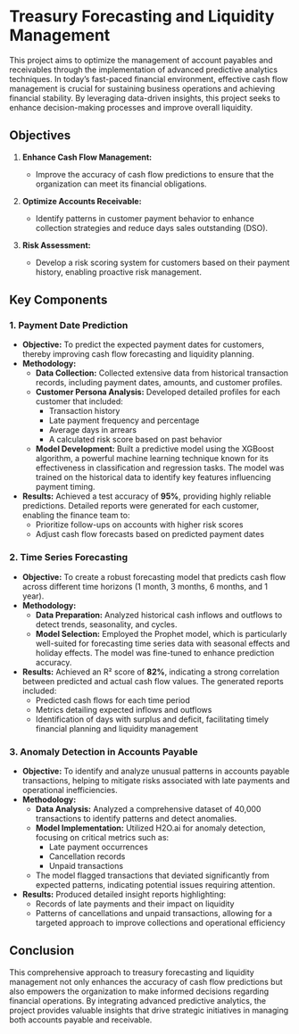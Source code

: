 # Treasury Forecasting and Liquidity Management

This project aims to optimize the management of account payables and receivables through the implementation of advanced predictive analytics techniques. In today’s fast-paced financial environment, effective cash flow management is crucial for sustaining business operations and achieving financial stability. By leveraging data-driven insights, this project seeks to enhance decision-making processes and improve overall liquidity.

## Objectives

1. **Enhance Cash Flow Management:** 
   - Improve the accuracy of cash flow predictions to ensure that the organization can meet its financial obligations.
   
2. **Optimize Accounts Receivable:**
   - Identify patterns in customer payment behavior to enhance collection strategies and reduce days sales outstanding (DSO).

3. **Risk Assessment:**
   - Develop a risk scoring system for customers based on their payment history, enabling proactive risk management.

## Key Components

### 1. Payment Date Prediction
- **Objective:** To predict the expected payment dates for customers, thereby improving cash flow forecasting and liquidity planning.
- **Methodology:**
  - **Data Collection:** Collected extensive data from historical transaction records, including payment dates, amounts, and customer profiles.
  - **Customer Persona Analysis:** Developed detailed profiles for each customer that included:
    - Transaction history
    - Late payment frequency and percentage
    - Average days in arrears
    - A calculated risk score based on past behavior
  - **Model Development:** Built a predictive model using the XGBoost algorithm, a powerful machine learning technique known for its effectiveness in classification and regression tasks. The model was trained on the historical data to identify key features influencing payment timing.
- **Results:** Achieved a test accuracy of **95%**, providing highly reliable predictions. Detailed reports were generated for each customer, enabling the finance team to:
  - Prioritize follow-ups on accounts with higher risk scores
  - Adjust cash flow forecasts based on predicted payment dates

### 2. Time Series Forecasting
- **Objective:** To create a robust forecasting model that predicts cash flow across different time horizons (1 month, 3 months, 6 months, and 1 year).
- **Methodology:**
  - **Data Preparation:** Analyzed historical cash inflows and outflows to detect trends, seasonality, and cycles.
  - **Model Selection:** Employed the Prophet model, which is particularly well-suited for forecasting time series data with seasonal effects and holiday effects. The model was fine-tuned to enhance prediction accuracy.
- **Results:** Achieved an R² score of **82%**, indicating a strong correlation between predicted and actual cash flow values. The generated reports included:
  - Predicted cash flows for each time period
  - Metrics detailing expected inflows and outflows
  - Identification of days with surplus and deficit, facilitating timely financial planning and liquidity management

### 3. Anomaly Detection in Accounts Payable
- **Objective:** To identify and analyze unusual patterns in accounts payable transactions, helping to mitigate risks associated with late payments and operational inefficiencies.
- **Methodology:**
  - **Data Analysis:** Analyzed a comprehensive dataset of 40,000 transactions to identify patterns and detect anomalies.
  - **Model Implementation:** Utilized H2O.ai for anomaly detection, focusing on critical metrics such as:
    - Late payment occurrences
    - Cancellation records
    - Unpaid transactions
  - The model flagged transactions that deviated significantly from expected patterns, indicating potential issues requiring attention.
- **Results:** Produced detailed insight reports highlighting:
  - Records of late payments and their impact on liquidity
  - Patterns of cancellations and unpaid transactions, allowing for a targeted approach to improve collections and operational efficiency

## Conclusion

This comprehensive approach to treasury forecasting and liquidity management not only enhances the accuracy of cash flow predictions but also empowers the organization to make informed decisions regarding financial operations. By integrating advanced predictive analytics, the project provides valuable insights that drive strategic initiatives in managing both accounts payable and receivable.
